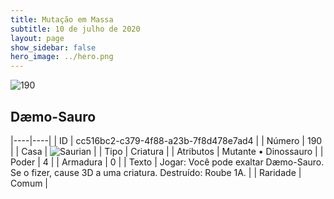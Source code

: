 ```yaml
---
title: Mutação em Massa
subtitle: 10 de julho de 2020
layout: page
show_sidebar: false
hero_image: ../hero.png
---
```


![190](https://cdn.keyforgegame.com/media/card_front/pt/479_190_QW56473W25HQ_pt.png)

## Dæmo-Sauro

|----|----|
| ID | cc516bc2-c379-4f88-a23b-7f8d478e7ad4 |
| Número | 190 |
| Casa | ![Saurian](https://archonarcana.com/images/thumb/9/9e/Saurian_P.png/22px-Saurian_P.png "Sauro") |
| Tipo | Criatura |
| Atributos | Mutante • Dinossauro |
| Poder | 4 |
| Armadura | 0 |
| Texto | Jogar: Você pode exaltar Dæmo-Sauro. Se o fizer, cause 3D a uma criatura.  Destruído: Roube 1A. |
| Raridade | Comum |
